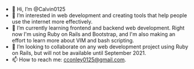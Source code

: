 - 👋 Hi, I’m @Calvin0125
- 👀 I’m interested in web development and creating tools that help people use the internet more effectively. 
- 🌱 I’m currently learning frontend and backend web development. Right now I'm using Ruby on Rails and Bootstrap, 
     and I'm also making an effort to learn more about VIM and bash scripting.
- 💞️ I’m looking to collaborate on any web development project using Ruby on Rails, but will not be available until September 2021. 
- 📫 How to reach me: cconley0125@gmail.com.

<!---
Calvin0125/Calvin0125 is a ✨ special ✨ repository because its `README.md` (this file) appears on your GitHub profile.
You can click the Preview link to take a look at your changes.
--->
